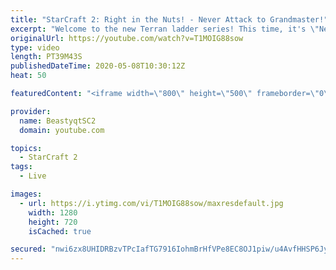 ```yaml
---
title: "StarCraft 2: Right in the Nuts! - Never Attack to Grandmaster!"
excerpt: "Welcome to the new Terran ladder series! This time, it's \"Never Attack to Grandmaster!\" In this challenge, I play as Terran on the EU ladder, and in every game I'm not allowed to attack with any units except for using Ghosts. I'm allowed to make any army units for defending, as long as I don't attack"
originalUrl: https://youtube.com/watch?v=T1MOIG88sow
type: video
length: PT39M43S
publishedDateTime: 2020-05-08T10:30:12Z
heat: 50

featuredContent: "<iframe width=\"800\" height=\"500\" frameborder=\"0\" src=\"https://www.youtube.com/embed/T1MOIG88sow\" allow=\"accelerometer; autoplay; encrypted-media; gyroscope; picture-in-picture\" allowfullscreen></iframe>"

provider:
  name: BeastyqtSC2
  domain: youtube.com

topics:
  - StarCraft 2
tags:
  - Live

images:
  - url: https://i.ytimg.com/vi/T1MOIG88sow/maxresdefault.jpg
    width: 1280
    height: 720
    isCached: true

secured: "nwi6zx8UHIDRBzvTPcIafTG7916IohmBrHfVPe8EC8OJ1piw/u4AvfHHSP6Jyh9sYhwRCq/1oSLW7PjAwz1AWCvImZja7no8/zF9iM25KFMQ/qKl25/uEPQj8hgRnrH3uAHhX1JIb6JmW9O/D3p/w0Gfzz5RzgoFEBMngqp2cKbNUBWO+uRXyUAvt3LkCxXUp8dsXe/6d9aHWirHuUhjOAdG+Lxp9lA3MGXGinzGr9SXuY0MpexB7rR5dkG7ep1sgB0lwjIx8etKUfZ4euSFYBmO+lHWLFGSiGwpdGCTdeVV6VECveCtYARdiS62iKzuF1JXiJhwGePwqtGuoKReBq9D4t5RemJ7BkTuaq31BwmYn/GpH3WGVdS92MSpXCJecFqFtT1H8VJX2JsD5kWV8nzGfEwFppA8T704tAq1ErI=;oEeq91Kfvt78aaaEQe+/xQ=="
---
```


